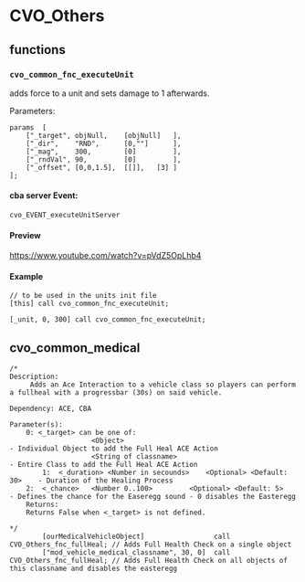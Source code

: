# CVO_Others

## functions

### `cvo_common_fnc_executeUnit`

adds force to a unit and sets damage to 1 afterwards.

Parameters:
```sqf
params  [
    ["_target", objNull,    [objNull]   ],
    ["_dir",    "RND",      [0,""]      ],
    ["_mag",    300,        [0]         ],
    ["_rndVal", 90,         [0]         ],
    ["_offset", [0,0,1.5],  [[]],   [3] ]
];
```

#### cba server Event:
`cvo_EVENT_executeUnitServer`


#### Preview
https://www.youtube.com/watch?v=pVdZ5OpLhb4

#### Example
```sqf
// to be used in the units init file
[this] call cvo_common_fnc_executeUnit;

[_unit, 0, 300] call cvo_common_fnc_executeUnit; 
```

## cvo_common_medical

```sqf
/*
Description:
	 Adds an Ace Interaction to a vehicle class so players can perform a fullheal with a progressbar (30s) on said vehicle.

Dependency: ACE, CBA

Parameter(s):
	0: <_target> can be one of: 
					<Object>	     	    							- Individual Object to add the Full Heal ACE Action
					<String of classname>   							- Entire Class to add the Full Heal ACE Action
		1:  <_duration>	<Number in secounds>    <Optional> <Default: 30>	- Duration of the Healing Process
	2: 	<_chance> 	<Number 0..100> 		<Optional> <Default: 5>		- Defines the chance for the Easeregg sound - 0 disables the Easteregg
	Returns:
	Returns False when <_target> is not defined.

*/
		[ourMedicalVehicleObject]                 call CVO_Others_fnc_fullHeal;	// Adds Full Health Check on a single object
		["mod_vehicle_medical_classname", 30, 0]  call CVO_Others_fnc_fullHeal;	// Adds Full Health Check on all objects of this classname and disables the easteregg
```

